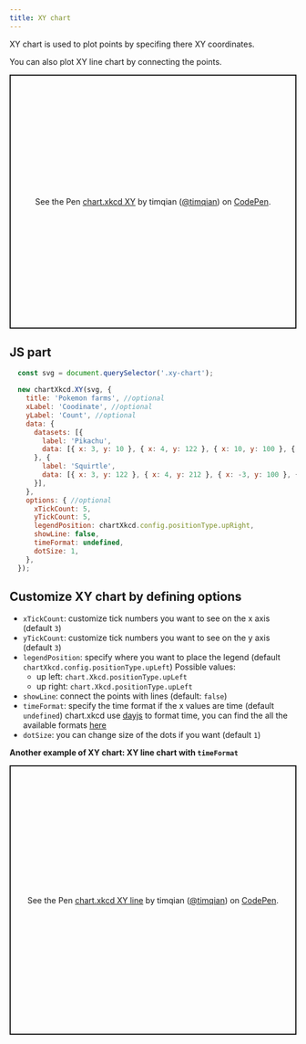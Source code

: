 ```yaml
---
title: XY chart
---
```


XY chart is used to plot points by specifing there XY coordinates.

You can also plot XY line chart by connecting the points.

<p class="codepen" data-height="445" data-theme-id="light" data-default-tab="result" data-user="timqian" data-slug-hash="ExYZvZY" style="height: 445px; box-sizing: border-box; display: flex; align-items: center; justify-content: center; border: 2px solid; margin: 1em 0; padding: 1em;" data-pen-title="chart.xkcd XY">
  <span>See the Pen <a href="https://codepen.io/timqian/pen/ExYZvZY/">
  chart.xkcd XY</a> by timqian (<a href="https://codepen.io/timqian">@timqian</a>)
  on <a href="https://codepen.io">CodePen</a>.</span>
</p>
<script async src="https://static.codepen.io/assets/embed/ei.js"></script>

## JS part

```js
  const svg = document.querySelector('.xy-chart');

  new chartXkcd.XY(svg, {
    title: 'Pokemon farms', //optional
    xLabel: 'Coodinate', //optional
    yLabel: 'Count', //optional
    data: {
      datasets: [{
        label: 'Pikachu',
        data: [{ x: 3, y: 10 }, { x: 4, y: 122 }, { x: 10, y: 100 }, { x: 1, y: 2 }, { x: 2, y: 4 }],
      }, {
        label: 'Squirtle',
        data: [{ x: 3, y: 122 }, { x: 4, y: 212 }, { x: -3, y: 100 }, { x: 1, y: 1 }, { x: 1.5, y: 12 }],
      }],
    },
    options: { //optional
      xTickCount: 5,
      yTickCount: 5,
      legendPosition: chartXkcd.config.positionType.upRight,
      showLine: false,
      timeFormat: undefined,
      dotSize: 1,
    },
  });
```

## Customize XY chart by defining options

- `xTickCount`: customize tick numbers you want to see on the x axis (default `3`)
- `yTickCount`: customize tick numbers you want to see on the y axis (default `3`)
- `legendPosition`: specify where you want to place the legend (default `chartXkcd.config.positionType.upLeft`)
  Possible values:
    - up left: `chart.Xkcd.positionType.upLeft`
    - up right: `chart.Xkcd.positionType.upLeft`
- `showLine`: connect the points with lines (default: `false`)
- `timeFormat`: specify the time format if the x values are time (default `undefined`)
  chart.xkcd use [dayjs](https://github.com/iamkun/dayjs) to format time, you can find the all the available formats [here](https://github.com/iamkun/dayjs/blob/dev/docs/en/API-reference.md#list-of-all-available-formats)
- `dotSize`: you can change size of the dots if you want (default `1`)

**Another example of XY chart: XY line chart with `timeFormat`**

<p class="codepen" data-height="472" data-theme-id="light" data-default-tab="result" data-user="timqian" data-slug-hash="ZEzLJaN" style="height: 472px; box-sizing: border-box; display: flex; align-items: center; justify-content: center; border: 2px solid; margin: 1em 0; padding: 1em;" data-pen-title="chart.xkcd XY line">
  <span>See the Pen <a href="https://codepen.io/timqian/pen/ZEzLJaN/">
  chart.xkcd XY line</a> by timqian (<a href="https://codepen.io/timqian">@timqian</a>)
  on <a href="https://codepen.io">CodePen</a>.</span>
</p>
<script async src="https://static.codepen.io/assets/embed/ei.js"></script>